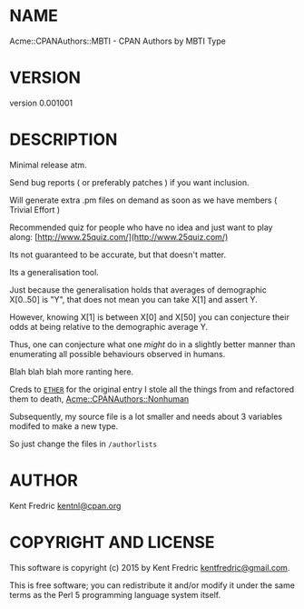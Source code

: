 # NAME

Acme::CPANAuthors::MBTI - CPAN Authors by MBTI Type

# VERSION

version 0.001001

# DESCRIPTION

Minimal release atm.

Send bug reports ( or preferably patches ) if you want inclusion.

Will generate extra .pm files on demand as soon as we have members ( Trivial Effort )

Recommended quiz for people who have no idea and just want to play along: [http://www.25quiz.com/](http://www.25quiz.com/)

Its not guaranteed to be accurate, but that doesn't matter.

Its a generalisation tool.

Just because the generalisation holds that averages of demographic X\[0..50\] is "Y",
that does not mean you can take X\[1\] and assert Y.

However, knowing X\[1\] is between X\[0\] and X\[50\] you can conjecture their odds
at being relative to the demographic average Y.

Thus, one can conjecture what one _might_ do in a slightly better manner than enumerating
all possible behaviours observed in humans.

Blah blah blah more ranting here.

Creds to [`ETHER`](https://metacpan.org/author/ETHER) for the original entry I stole
all the things from and refactored them to death, [Acme::CPANAuthors::Nonhuman](https://metacpan.org/pod/Acme::CPANAuthors::Nonhuman)

Subsequently, my source file is a lot smaller and needs about 3 variables modifed to make a new type.

So just change the files in `/authorlists`

# AUTHOR

Kent Fredric <kentnl@cpan.org>

# COPYRIGHT AND LICENSE

This software is copyright (c) 2015 by Kent Fredric <kentfredric@gmail.com>.

This is free software; you can redistribute it and/or modify it under
the same terms as the Perl 5 programming language system itself.
